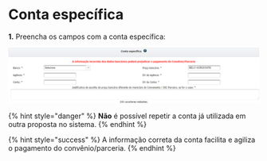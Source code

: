 # Conta específica

**1.** Preencha os campos com a conta específica:

![](<../../../../.gitbook/assets/image (61) (1) (1).png>)

{% hint style="danger" %}
**Não** é possível repetir a conta já utilizada em outra proposta no sistema.&#x20;
{% endhint %}

{% hint style="success" %}
A informação correta da conta facilita e agiliza o pagamento do convênio/parceria.
{% endhint %}
